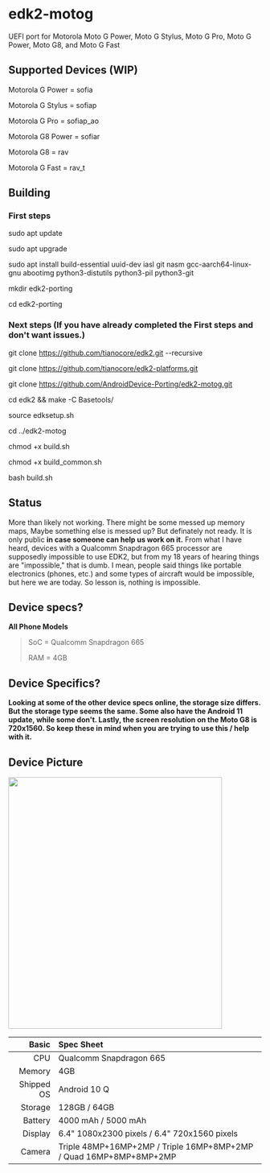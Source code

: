 # edk2-motog
UEFI port for Motorola Moto G Power, Moto G Stylus, Moto G Pro, Moto G Power, Moto G8, and Moto G Fast

## Supported Devices (WIP)

Motorola G Power = sofia

Motorola G Stylus = sofiap

Motorola G Pro = sofiap_ao

Motorola G8 Power = sofiar

Motorola G8 = rav

Motorola G Fast = rav_t

## Building

### First steps

sudo apt update

sudo apt upgrade

sudo apt install build-essential uuid-dev iasl git nasm gcc-aarch64-linux-gnu abootimg python3-distutils python3-pil python3-git

mkdir edk2-porting

cd edk2-porting

### Next steps (If you have already completed the First steps and don't want issues.)

git clone https://github.com/tianocore/edk2.git --recursive

git clone https://github.com/tianocore/edk2-platforms.git

git clone https://github.com/AndroidDevice-Porting/edk2-motog.git

cd edk2 && make -C Basetools/

source edksetup.sh

cd ../edk2-motog

chmod +x build.sh

chmod +x build_common.sh

bash build.sh

## Status

More than likely not working. There might be some messed up memory maps, Maybe something else is messed up? But definately not ready. It is only public __in case someone can help us work on it.__ From what I have heard, devices with a Qualcomm Snapdragon 665 processor are supposedly impossible to use EDK2, but from my 18 years of hearing things are "impossible," that is dumb. I mean, people said things like portable electronics (phones, etc.) and some types of aircraft would be impossible, but here we are today. So lesson is, nothing is impossible.

## Device specs?

__All Phone Models__
> SoC = Qualcomm Snapdragon 665
> 
> RAM = 4GB

## Device Specifics?

**Looking at some of the other device specs online, the storage size differs. But the storage type seems the same. Some also have the Android 11 update, while some don't. Lastly, the screen resolution on the Moto G8 is 720x1560. So keep these in mind when you are trying to use this / help with it.**

## Device Picture

<img src="https://images-na.ssl-images-amazon.com/images/I/61XOOWH7pCL._AC_SL1000_.jpg" width="425" height="500" />

Basic   | Spec Sheet
-------:|:--------------------------------------------------------------------
CPU     | Qualcomm Snapdragon 665
Memory  | 4GB
Shipped OS | Android 10 Q
Storage | 128GB / 64GB
Battery | 4000 mAh / 5000 mAh
Display | 6.4" 1080x2300 pixels / 6.4" 720x1560 pixels
Camera  | Triple 48MP+16MP+2MP / Triple 16MP+8MP+2MP / Quad 16MP+8MP+8MP+2MP
